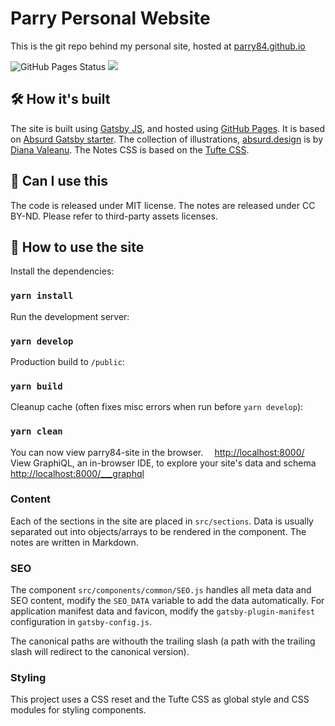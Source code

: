 # Parry Personal Website

This is the git repo behind my personal site, hosted at [parry84.github.io](https://parry84.github.io)

![GitHub Pages Status](https://github.com/parry84/parry84.github.io/actions/workflows/pages/pages-build-deployment/badge.svg) [<img src="https://img.shields.io/badge/gitmoji-%20😜%20😍-FFDD67.svg?style=plastic">]("https://gitmoji.dev")

## 🛠 How it's built

The site is built using [Gatsby JS](https://www.gatsbyjs.com/), and hosted using [GitHub Pages](https://pages.github.com/). It is based on [Absurd Gatsby starter](https://github.com/ajayns/gatsby-absurd). The collection of illustrations, [absurd.design](https://absurd.design/) is by [Diana Valeanu](https://twitter.com/diana_valeanu). The Notes CSS is based on the [Tufte CSS](https://edwardtufte.github.io/tufte-css/).

## 🎨 Can I use this

The code is released under MIT license. The notes are released under CC BY-ND. Please refer to third-party assets licenses.

## 🚀 How to use the site

Install the dependencies:

### `yarn install`

Run the development server:

### `yarn develop`

Production build to `/public`:

### `yarn build`

Cleanup cache (often fixes misc errors when run before `yarn develop`):

### `yarn clean`

You can now view parry84-site in the browser.
⠀
  <http://localhost:8000/>
⠀
View GraphiQL, an in-browser IDE, to explore your site's data and schema
⠀
  <http://localhost:8000/___graphql>

### Content

Each of the sections in the site are placed in `src/sections`. Data is usually separated out into objects/arrays to be rendered in the component. The notes are written in Markdown.

### SEO

The component `src/components/common/SEO.js` handles all meta data and SEO content, modify the `SEO_DATA` variable to add the data automatically. For application manifest data and favicon, modify the `gatsby-plugin-manifest` configuration in `gatsby-config.js`.

The canonical paths are withouth the trailing slash (a path with the trailing slash will redirect to the canonical version).

### Styling

This project uses a CSS reset and the Tufte CSS as global style and CSS modules for styling components.
